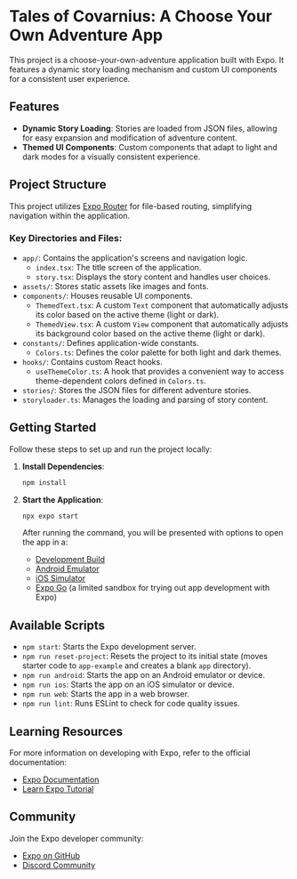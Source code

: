 # Tales of Covarnius: A Choose Your Own Adventure App

This project is a choose-your-own-adventure application built with Expo. It features a dynamic story loading mechanism and custom UI components for a consistent user experience.

## Features

- **Dynamic Story Loading**: Stories are loaded from JSON files, allowing for easy expansion and modification of adventure content.
- **Themed UI Components**: Custom components that adapt to light and dark modes for a visually consistent experience.

## Project Structure

This project utilizes [Expo Router](https://docs.expo.dev/router/introduction) for file-based routing, simplifying navigation within the application.

### Key Directories and Files:

- `app/`: Contains the application's screens and navigation logic.
  - `index.tsx`: The title screen of the application.
  - `story.tsx`: Displays the story content and handles user choices.
- `assets/`: Stores static assets like images and fonts.
- `components/`: Houses reusable UI components.
  - `ThemedText.tsx`: A custom `Text` component that automatically adjusts its color based on the active theme (light or dark).
  - `ThemedView.tsx`: A custom `View` component that automatically adjusts its background color based on the active theme (light or dark).
- `constants/`: Defines application-wide constants.
  - `Colors.ts`: Defines the color palette for both light and dark themes.
- `hooks/`: Contains custom React hooks.
  - `useThemeColor.ts`: A hook that provides a convenient way to access theme-dependent colors defined in `Colors.ts`.
- `stories/`: Stores the JSON files for different adventure stories.
- `storyloader.ts`: Manages the loading and parsing of story content.

## Getting Started

Follow these steps to set up and run the project locally:

1.  **Install Dependencies**:

    ```bash
    npm install
    ```

2.  **Start the Application**:

    ```bash
    npx expo start
    ```

    After running the command, you will be presented with options to open the app in a:

    -   [Development Build](https://docs.expo.dev/develop/development-builds/introduction/)
    -   [Android Emulator](https://docs.expo.dev/workflow/android-studio-emulator/)
    -   [iOS Simulator](https://docs.expo.dev/workflow/ios-simulator/)
    -   [Expo Go](https://expo.dev/go) (a limited sandbox for trying out app development with Expo)

## Available Scripts

-   `npm start`: Starts the Expo development server.
-   `npm run reset-project`: Resets the project to its initial state (moves starter code to `app-example` and creates a blank `app` directory).
-   `npm run android`: Starts the app on an Android emulator or device.
-   `npm run ios`: Starts the app on an iOS simulator or device.
-   `npm run web`: Starts the app in a web browser.
-   `npm run lint`: Runs ESLint to check for code quality issues.

## Learning Resources

For more information on developing with Expo, refer to the official documentation:

-   [Expo Documentation](https://docs.expo.dev/)
-   [Learn Expo Tutorial](https://docs.expo.dev/tutorial/introduction/)

## Community

Join the Expo developer community:

-   [Expo on GitHub](https://github.com/expo/expo)
-   [Discord Community](https://chat.expo.dev)